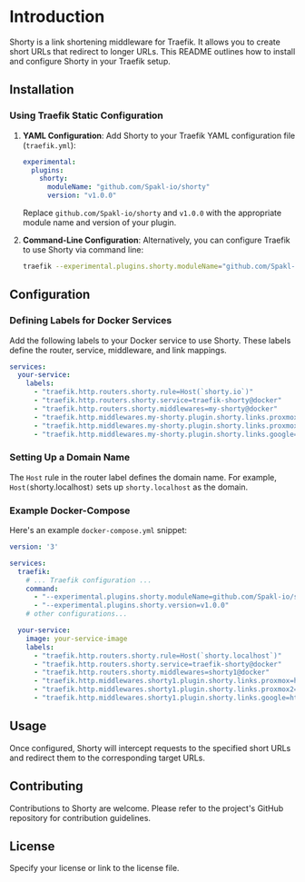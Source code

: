 # Introduction

Shorty is a link shortening middleware for Traefik. It allows you to create short URLs that redirect to longer URLs. This README outlines how to install and configure Shorty in your Traefik setup.


## Installation

### Using Traefik Static Configuration

1. **YAML Configuration**:
   Add Shorty to your Traefik YAML configuration file (`traefik.yml`):

   ```yaml
   experimental:
     plugins:
       shorty:
         moduleName: "github.com/Spakl-io/shorty"
         version: "v1.0.0"
   ```

   Replace `github.com/Spakl-io/shorty` and `v1.0.0` with the appropriate module name and version of your plugin.

2. **Command-Line Configuration**:
   Alternatively, you can configure Traefik to use Shorty via command line:

   ```bash
   traefik --experimental.plugins.shorty.moduleName="github.com/Spakl-io/shorty" --experimental.plugins.shorty.version="v1.0.0"
   ```

## Configuration

### Defining Labels for Docker Services

Add the following labels to your Docker service to use Shorty. These labels define the router, service, middleware, and link mappings.

```yaml
services:
  your-service:
    labels:
      - "traefik.http.routers.shorty.rule=Host(`shorty.io`)"
      - "traefik.http.routers.shorty.service=traefik-shorty@docker"
      - "traefik.http.routers.shorty.middlewares=my-shorty@docker"
      - "traefik.http.middlewares.my-shorty.plugin.shorty.links.proxmox=https://proxmox.ops.spakl.io"
      - "traefik.http.middlewares.my-shorty.plugin.shorty.links.proxmox2=https://proxmox2.ops.spakl.io"
      - "traefik.http.middlewares.my-shorty.plugin.shorty.links.google=https://google.com"
```

### Setting Up a Domain Name

The `Host` rule in the router label defines the domain name. For example, `Host(`shorty.localhost`)` sets up `shorty.localhost` as the domain.

### Example Docker-Compose

Here's an example `docker-compose.yml` snippet:

```yaml
version: '3'

services:
  traefik:
    # ... Traefik configuration ...
    command:
      - "--experimental.plugins.shorty.moduleName=github.com/Spakl-io/shorty"
      - "--experimental.plugins.shorty.version=v1.0.0"
    # other configurations...

  your-service:
    image: your-service-image
    labels:
      - "traefik.http.routers.shorty.rule=Host(`shorty.localhost`)"
      - "traefik.http.routers.shorty.service=traefik-shorty@docker"
      - "traefik.http.routers.shorty.middlewares=shorty1@docker"
      - "traefik.http.middlewares.shorty1.plugin.shorty.links.proxmox=https://proxmox.ops.spakl.io"
      - "traefik.http.middlewares.shorty1.plugin.shorty.links.proxmox2=https://proxmox2.ops.spakl.io"
      - "traefik.http.middlewares.shorty1.plugin.shorty.links.google=https://google.com"
```

## Usage

Once configured, Shorty will intercept requests to the specified short URLs and redirect them to the corresponding target URLs.

## Contributing

Contributions to Shorty are welcome. Please refer to the project's GitHub repository for contribution guidelines.

## License

Specify your license or link to the license file.

